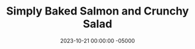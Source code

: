 ---
layout: post
title:  "Simply Baked Salmon and Crunchy Salad"
date:   2023-10-21 00:00:00 -05000
categories: 
- Recipes
- Fish
permalink: /recipes/salmon-and-crunchy-salad
image: /assets/Food/Fish/Salmon/salmon-cover.jpg
ing: salmon-ing
facts: salmon-facts
section1: Salmon
start2: Onions, raw
section2: Salad
start3: 
section3: 
start4: 
section4: 
start5: 
section5: 
Prep: 4
Rest: 
Cook: 14
Source1: 
Source2: 
whisk: https://s.samsungfood.com/FCThl
tags: 
- air fry
- bake
- oven
- roast
- sea food
- lemon
- pepper
- lime
- tajin
- omega 3
- seafood
- vic
Description: Salmon is my preferred fish, but I don't tend to have it too often because it's fairly expensive. I always pick it up when on sale though, because it's a fantastic source of Omega-3s. These simply baked fillets are made in just a few minutes, and pair great with a crunchy salad, consisting of seasoned raw peppers, onions, and tomatoes.
Instructions: 
- Preheat your oven to 400F and line a cookie sheet with aluminum foil. Lightly grease the foil<br><br>

- Add your salmon to the pan, and season the top and sides with garlic, onion, and lemon pepper, or any other desired seasinings<br><br>

- Bake at 400F for about 14 minutes, or until the thickest part reaches 145F. Squeeze on some lemon juice.<br><br>
- <center><img src="/assets/Food/Fish/Salmon/salmon-3.jpg" alt="" class="instruction-image"></center><br>

- As the fish cooks, wash and cut your vegetables, and add to a medium bowl. Season and mix to make your crunchy salad<br><br>
- <center><img src="/assets/Food/Fish/Salmon/salmon-4.jpg" alt="" class="instruction-image"></center>
---